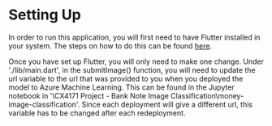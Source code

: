 # Setting Up

In order to run this application, you will first need to have Flutter installed in your system. The steps on how to do this can be found [here](https://flutter.dev/docs/get-started/install).

Once you have set up Flutter, you will only need to make one change. Under './lib/main.dart', in the submitImage() function, you will need to update the url variable to the url that was provided to you when you deployed the model to Azure Machine Learning. This can be found in the Jupyter notebook in '\CX4171 Project - Bank Note Image Classification\money-image-classification'. Since each deployment will give a different url, this variable has to be changed after each redeployment.
